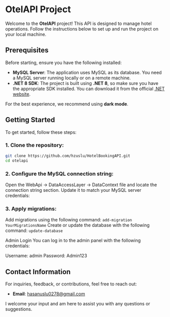 # OtelAPI Project

Welcome to the **OtelAPI** project! This API is designed to manage hotel operations. Follow the instructions below to set up and run the project on your local machine.

## Prerequisites

Before starting, ensure you have the following installed:

- **MySQL Server**: The application uses MySQL as its database. You need a MySQL server running locally or on a remote machine.
- **.NET 8 SDK**: The project is built using **.NET 8**, so make sure you have the appropriate SDK installed. You can download it from the official [.NET website](https://dotnet.microsoft.com/en-us/download/dotnet/8.0).

For the best experience, we recommend using **dark mode**.

## Getting Started

To get started, follow these steps:

### 1. Clone the repository:
```bash
git clone https://github.com/hzuslu/HotelBookingAPI.git
cd otelapi
  ```

### 2. Configure the MySQL connection string:

Open the WebApi -> DataAccessLayer -> DataContext file and locate the connection string section. Update it to match your MySQL server credentials:

### 3. Apply migrations:

Add migrations using the following command:
    ```
    add-migration YourMigrationsName
    ```
Create or update the database with the following command:
    ```
    update-database
    ```

Admin Login
You can log in to the admin panel with the following credentials:

Username: admin
Password: Admin123

## Contact Information
For inquiries, feedback, or contributions, feel free to reach out:

- **Email**: [hasanuslu0278@gmail.com](mailto:hasanuslu0278@gmail.com)

I welcome your input and am here to assist you with any questions or suggestions.
